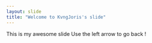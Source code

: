 ```yaml
---
layout: slide
title: "Welcome to KvngJoris's slide"
---
```

This is my awesome slide
Use the left arrow to go back !
